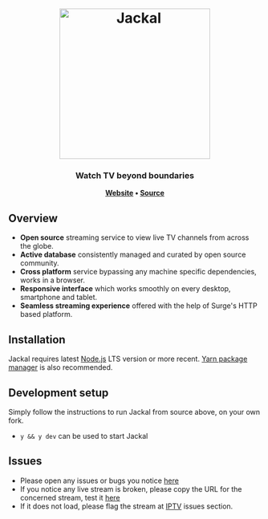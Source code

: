 <h1 align="center">
	<img
		width="300"
		alt="Jackal"
		src="https://pics.freeicons.io/uploads/icons/png/4785625811557996998-512.png"
	>
</h1>

<h3 align="center">
	Watch TV beyond boundaries
</h3>

<p align="center">
	<strong>
		<a href="http://jackal.surge.sh">Website</a>
		•
		<a href="https://github.com/tpkahlon/jackal">Source</a>
	</strong>
</p>

## Overview

- **Open source** streaming service to view live TV channels from across the globe.
- **Active database** consistently managed and curated by open source community.
- **Cross platform** service bypassing any machine specific dependencies, works in a browser.
- **Responsive interface** which works smoothly on every desktop, smartphone and tablet.
- **Seamless streaming experience** offered with the help of Surge's HTTP based platform.

## Installation

Jackal requires latest [Node.js](https://nodejs.org/) LTS version or more recent.
[Yarn package manager](https://yarnpkg.com/) is also recommended.

<!-- ## QA

Please see audit report by Google Lighthouse Report [here](http://jackal.surge.sh/report.html). -->

## Development setup

Simply follow the instructions to run Jackal from source above, on your own fork.

- `y && y dev` can be used to start Jackal

## Issues

- Please open any issues or bugs you notice [here](https://github.com/tpkahlon/jackal/issues)
- If you notice any live stream is broken, please copy the URL for the concerned stream, test it [here](https://hls-js.netlify.app/demo/?utm_source=cdnjs&utm_medium=cdnjs_link&utm_campaign=cdnjs_library)
- If it does not load, please flag the stream at [IPTV](https://github.com/iptv-org/iptv/issues) issues section.

